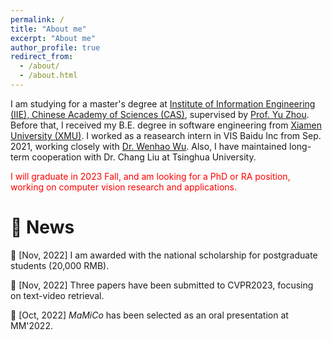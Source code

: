 ```yaml
---
permalink: /
title: "About me"
excerpt: "About me"
author_profile: true
redirect_from: 
  - /about/
  - /about.html
---
```


I am studying for a master's degree at [Institute of Information Engineering (IIE), Chinese Academy of Sciences (CAS)](https://www.iie.ac.cn/), supervised by [Prof. Yu Zhou](https://people.ucas.ac.cn/~yuzhou). Before that, I received my B.E. degree in software engineering from [Xiamen University (XMU)](https://www.xmu.edu.cn/). I worked as a reasearch intern in VIS Baidu Inc from Sep. 2021, working closely with [Dr. Wenhao Wu](https://whwu95.github.io/). Also, I have maintained long-term cooperation with Dr. Chang Liu at Tsinghua University. 
<!-- I am interested in *video understanding*, typically in *video self-supervised representation learning* and *text-video cross-modal pretraining & retrieval*.
 -->
 
<p><font color="red">I will graduate in 2023 Fall, and am looking for a PhD or RA position, working on computer vision research and applications.</font></p>

&#127752; News
===
&#128640; \[Nov, 2022\] I am awarded with the national scholarship for postgraduate students (20,000 RMB).

&#128640; \[Nov, 2022\] Three papers have been submitted to CVPR2023, focusing on text-video retrieval.

&#128640; \[Oct, 2022\] _MaMiCo_ has been selected as an oral presentation at MM'2022.

<!-- Research Interests
======
My research is in the area of video-related vision tasks and video content understanding, with an emphasis on video self-supervised representation learning and text-video cross-modal retrieval. Meanwhile, I keep focused on contrastive self-supervised learning, vision base model developments, and large-scale (vision-language) pretraining, which can overall boost my research in videos. -->

